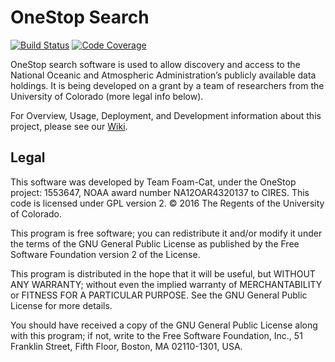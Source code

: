 OneStop Search
===
[![Build Status](https://circleci.com/gh/cedardevs/onestop.svg?style=svg)](https://circleci.com/gh/cedardevs/onestop)
[![Code Coverage](https://codecov.io/gh/cedardevs/onestop/branch/master/graph/badge.svg)](https://codecov.io/gh/cedardevs/onestop)

OneStop search software is used to allow discovery and access to the
National Oceanic and Atmospheric Administration’s publicly available
data holdings. It is being developed on a grant by a team of researchers
from the University of Colorado (more legal info below).

For Overview, Usage, Deployment, and Development information about this project, please see our [Wiki](https://github.com/cedardevs/onestop/wiki).

## Legal

This software was developed by Team Foam-Cat,
under the OneStop project: 1553647,
NOAA award number NA12OAR4320137 to CIRES.
This code is licensed under GPL version 2.
© 2016 The Regents of the University of Colorado.

This program is free software; you can redistribute it and/or
modify it under the terms of the GNU General Public License
as published by the Free Software Foundation version 2
of the License.

This program is distributed in the hope that it will be useful,
but WITHOUT ANY WARRANTY; without even the implied warranty of
MERCHANTABILITY or FITNESS FOR A PARTICULAR PURPOSE.  See the
GNU General Public License for more details.

You should have received a copy of the GNU General Public License
along with this program; if not, write to the Free Software
Foundation, Inc., 51 Franklin Street, Fifth Floor, Boston, MA  02110-1301, USA.
